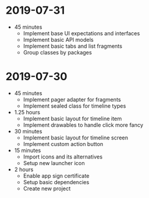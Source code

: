 # 2019-07-31
* 45 minutes
    * Implement base UI expectations and interfaces
    * Implement basic API models
    * Implement basic tabs and list fragments
    * Group classes by packages

# 2019-07-30
* 45 minutes
    * Implement pager adapter for fragments
    * Implement sealed class for timeline types
* 1.25 hours
    * Implement basic layout for timeline item
    * Implement drawables to handle click more fancy 
* 30 minutes
    * Implement basic layout for timeline screen
    * Implement custom action button
* 15 minutes
    * Import icons and its alternatives
    * Setup new launcher icon
* 2 hours
    * Enable app sign certificate
    * Setup basic dependencies
    * Create new project